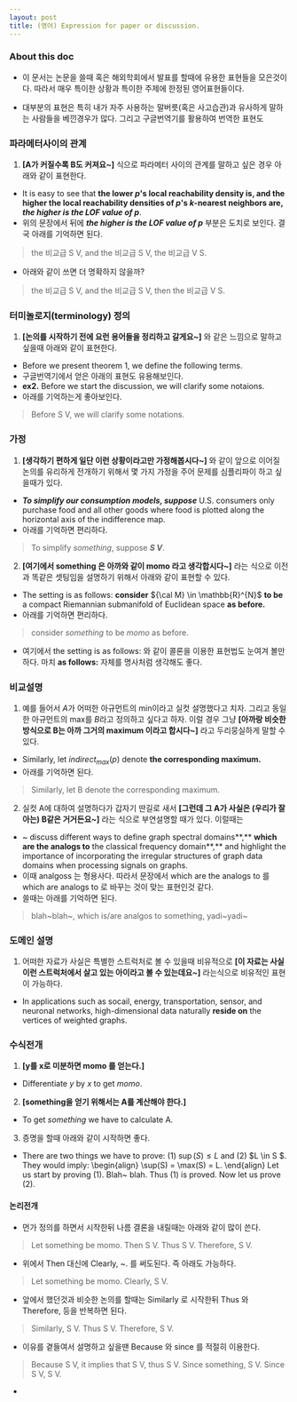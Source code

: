 ```yaml
---
layout: post
title: (영어) Expression for paper or discussion. 
---
```


### About this doc

- 이 문서는 논문을 쓸때 혹은 해외학회에서 발표를 할때에 유용한 표현들을 모은것이다. 따라서 매우 특이한 상황과 특이한 주제에 한정된 영어표현들이다. 

- 대부분의 표현은 특히 내가 자주 사용하는 말버릇(혹은 사고습관)과 유사하게 말하는 사람들을 베낀경우가 많다. 그리고 구글번역기를 활용하여 번역한 표현도 


### 파라메터사이의 관계

1. **[A가 커질수록 B도 커져요~]** 식으로 파라메터 사이의 관계를 말하고 싶은 경우 아래와 같이 표현한다. 
- It is easy to see that **the lower $p$'s local reachability density is, and the higher the local reachability densities of $p$'s $k$-nearest neighbors are, *the higher is the LOF value of $p$***. 
- 위의 문장에서 뒤에 ***the higher is the LOF value of $p$*** 부분은 도치로 보인다. 결국 아래를 기억하면 된다. 
> the 비교급 S V, and the 비교급 S V, the 비교급 V S.
- 아래와 같이 쓰면 더 명확하지 않을까? 
> the 비교급 S V, and the 비교급 S V, then the 비교급 V S.


### 터미놀로지(terminology) 정의 

1. **[논의를 시작하기 전에 요런 용어들을 정리하고 갈게요~]** 와 같은 느낌으로 말하고 싶을때 아래와 같이 표현한다. 
- Before we present theorem 1, we define the following terms. 
- 구글번역기에서 얻은 아래의 표현도 유용해보인다. 
- **ex2.** Before we start the discussion, we will clarify some notaions.
- 아래를 기억하는게 좋아보인다. 
> Before S V, we will clarify some notations. 

### 가정 

1. **[생각하기 편하게 일단 이런 상황이라고만 가정해봅시다~]** 와 같이 앞으로 이어질 논의를 유리하게 전개하기 위해서 몇 가지 가정을 주어 문제를 심플리파이 하고 싶을때가 있다. 
- ***To simplify our consumption models, suppose*** U.S. consumers only purchase food and all other goods where food is plotted along the horizontal axis of the indifference map.
- 아래를 기억하면 편리하다. 
> To simplify *something*, suppose ***S V***. 

2. **[여기에서 something 은 아까와 같이 momo 라고 생각합시다~]** 라는 식으로 이전과 똑같은 셋팅임을 설명하기 위해서 아래와 같이 표현할 수 있다. 
- The setting is as follows: **consider** ${\cal M} \in \mathbb{R}^{N}$ **to be** a compact Riemannian submanifold of Euclidean space **as before.**  
- 아래를 기억하면 편리하다. 
> consider *something* to be *momo* as before. 
- 여기에서 the setting is as follows: 와 같이 콜론을 이용한 표현법도 눈여겨 볼만하다. 마치 **as follows:** 자체를 명사처럼 생각해도 좋다. 

### 비교설명 

1. 예를 들어서 $A$가 어떠한 아규먼트의 min이라고 실컷 설명했다고 치자. 그리고 동일한 아규먼트의 max를 $B$라고 정의하고 싶다고 하자. 이럴 경우 그냥 **[아까랑 비슷한 방식으로 B는 아까 그거의 maximum 이라고 합시다~]** 라고 두리뭉실하게 말할 수 있다. 
- Similarly, let $indirect_{max}(p)$ denote **the corresponding maximum.**
- 아래를 기억하면 된다. 
> Similarly, let B denote the corresponding maximum. 

2. 실컷 A에 대하여 설명하다가 갑자기 딴길로 새서 **[그런데 그 A가 사실은 (우리가 잘아는) B같은 거거든요~]** 라는 식으로 부연설명할 때가 있다. 이럴때는
- ~ discuss different ways to define graph spectral domains**,** **which are the analogs to** the classical frequency domain**,** and highlight the importance of incorporating the irregular structures of graph data domains when processing signals on graphs. 
- 이때 analgoss 는 형용사다. 따라서 문장에서 which are the analogs to 를 which are analogs to 로 바꾸는 것이 맞는 표현인것 같다. 
- 쓸때는 아래를 기억하면 된다. 
> blah~blah~, which is/are analgos to something, yadi~yadi~ 

### 도메인 설명 

1. 어떠한 자료가 사실은 특별한 스트럭처로 볼 수 있을때 비유적으로 **[이 자료는 사실 이런 스트럭처에서 살고 있는 아이라고 볼 수 있는데요~]** 라는식으로 비유적인 표현이 가능하다. 
- In applications such as socail, energy, transportation, sensor, and neuronal networks, high-dimensional data naturally **reside on** the vertices of weighted graphs. 

### 수식전개 

1. **[y를 x로 미분하면 momo 를 얻는다.]** 
- Differentiate $y$ by $x$ to get *momo*. 

2. **[something을 얻기 위해서는 A를 계산해야 한다.]** 
- To get *something* we have to calculate A.

3. 증명을 할때 아래와 같이 시작하면 좋다. 
- There are two things we have to prove: (1) $\sup(S) \leq L$ and (2) $L \in S $. They would imply:
\begin{align}
\sup(S) = \max(S) = L.
\end{align}
Let us start by proving (1). Blah~ blah. Thus (1) is proved. Now let us prove (2). 

#### 논리전개 

- 먼가 정의를 하면서 시작한뒤 나름 결론을 내릴때는 아래와 같이 많이 쓴다. 
> Let something be momo. Then S V. Thus S V. Therefore, S V. 

- 위에서 Then 대신에 Clearly, ~. 를 써도된다. 즉 아래도 가능하다. 
> Let something be momo. Clearly, S V. 

- 앞에서 했던것과 비슷한 논의를 할때는 Similarly 로 시작한뒤 Thus 와 Therefore, 등을 반복하면 된다. 
> Similarly, S V. Thus S V. Therefore, S V. 

- 이유를 곁들여서 설명하고 싶을땐 Because 와 since 를 적절히 이용한다. 
> Because S V, it implies that S V, thus S V.
> Since something, S V.
> Since S V, S V. 

- 








